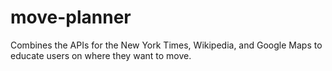 # move-planner
Combines the APIs for the New York Times, Wikipedia, and Google Maps to educate users on where they want to move.
